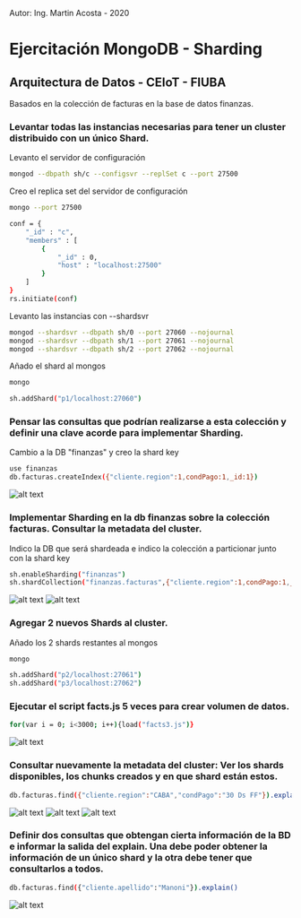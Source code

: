 Autor: Ing. Martin Acosta - 2020

# Ejercitación MongoDB - Sharding
## Arquitectura de Datos - CEIoT - FIUBA
Basados en la colección de facturas en la base de datos finanzas.
### Levantar todas las instancias necesarias para tener un cluster distribuido con un único Shard.
Levanto el servidor de configuración
```sh
mongod --dbpath sh/c --configsvr --replSet c --port 27500
```
Creo el replica set del servidor de configuración
```sh
mongo --port 27500
```
```sh
conf = {
    "_id" : "c",
    "members" : [
        {
            "_id" : 0,
            "host" : "localhost:27500"
        }
    ]
}
rs.initiate(conf)
```
Levanto las instancias con --shardsvr
```sh
mongod --shardsvr --dbpath sh/0 --port 27060 --nojournal
mongod --shardsvr --dbpath sh/1 --port 27061 --nojournal
mongod --shardsvr --dbpath sh/2 --port 27062 --nojournal
```
Añado el shard al mongos
```sh
mongo
```
```sh
sh.addShard("p1/localhost:27060")
```
### Pensar las consultas que podrían realizarse a esta colección y definir una clave acorde para implementar Sharding.
Cambio a la DB "finanzas" y creo la shard key
```sh
use finanzas
db.facturas.createIndex({"cliente.region":1,condPago:1,_id:1})
```
![alt text](https://i.ibb.co/0mkj4Sr/create-Index.png)
### Implementar Sharding en la db finanzas sobre la colección facturas. Consultar la metadata del cluster.
Indico la DB que será shardeada e indico la colección a particionar junto con la shard key
```sh
sh.enableSharding("finanzas")
sh.shardCollection("finanzas.facturas",{"cliente.region":1,condPago:1,_id:1})
```
![alt text](https://i.ibb.co/yPmnDXW/shard-Collection.png)
![alt text](https://i.ibb.co/kcT3735/status-previo.png)
### Agregar 2 nuevos Shards al cluster.
Añado los 2 shards restantes al mongos
```sh
mongo
```
```sh
sh.addShard("p2/localhost:27061")
sh.addShard("p3/localhost:27062")
```
### Ejecutar el script facts.js 5 veces para crear volumen de datos.
```sh
for(var i = 0; i<3000; i++){load("facts3.js")}
```
![alt text](https://i.ibb.co/Ss7wfpW/load-Facts.png)
### Consultar nuevamente la metadata del cluster: Ver los shards disponibles, los chunks creados y en que shard están estos.
```sh
db.facturas.find({"cliente.region":"CABA","condPago":"30 Ds FF"}).explain()
```
![alt text](https://i.ibb.co/sg0fFr8/consultar2.png)
![alt text](https://i.ibb.co/px3w6Dw/status-Shards.png)
![alt text](https://i.ibb.co/b2wXVsJ/status-Databases.png)
### Definir dos consultas que obtengan cierta información de la BD e informar la salida del explain. Una debe poder obtener la información de un único shard y la otra debe tener que consultarlos a todos.
```sh
db.facturas.find({"cliente.apellido":"Manoni"}).explain()
```
![alt text](https://i.ibb.co/7RsKryR/consulta-Todos2.png)